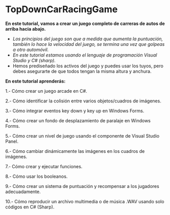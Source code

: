 # TopDownCarRacingGame

**En este tutorial, vamos a crear un juego completo de carreras de autos de arriba hacia abajo.** 

- _Los principios del juego son que a medida que aumenta la puntuación, también lo hace la velocidad del juego, se termina una vez que golpeas a otro automóvil._
- _En este tutorial estamos usando el lenguaje de programación Visual Studio y C# (sharp)._
- Hemos prediseñado los activos del juego y puedes usar los tuyos, pero debes asegurarte de que todos tengan la misma altura y anchura.

**En este tutorial aprenderás:**

1.- Cómo crear un juego arcade en C#.

2.- Cómo identificar la colisión entre varios objetos/cuadros de imágenes.

3.- Cómo integrar eventos key down y key up en Windows Forms.

4.- Cómo crear un fondo de desplazamiento de paralaje en Windows Forms.

5.- Cómo crear un nivel de juego usando el componente de Visual Studio Panel.

6.- Cómo cambiar dinámicamente las imágenes en los cuadros de imágenes.

7.- Cómo crear y ejecutar funciones.

8.- Cómo usar los booleanos.

9.- Cómo crear un sistema de puntuación y recompensar a los jugadores adecuadamente.

10.- Cómo reproducir un archivo multimedia o de música .WAV usando solo códigos en C# (Sharp).
